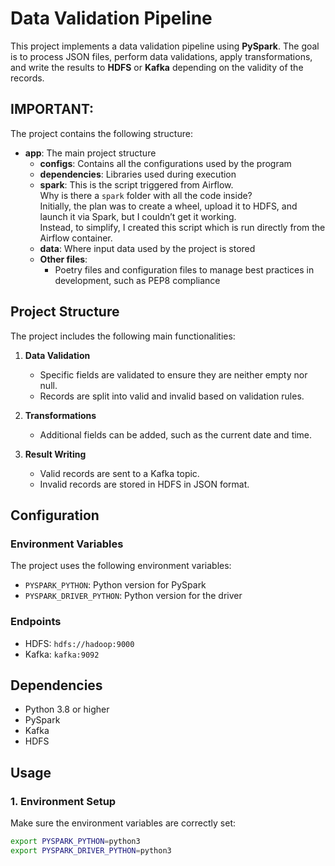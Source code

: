 # Data Validation Pipeline

This project implements a data validation pipeline using **PySpark**. The goal is to process JSON files, perform data validations, apply transformations, and write the results to **HDFS** or **Kafka** depending on the validity of the records.

## IMPORTANT:  
The project contains the following structure:

- **app**: The main project structure  
  - **configs**: Contains all the configurations used by the program  
  - **dependencies**: Libraries used during execution  
  - **spark**: This is the script triggered from Airflow.  
    Why is there a `spark` folder with all the code inside?  
    Initially, the plan was to create a wheel, upload it to HDFS, and launch it via Spark, but I couldn’t get it working.  
    Instead, to simplify, I created this script which is run directly from the Airflow container.  
  - **data**: Where input data used by the project is stored  
  - **Other files**:  
    - Poetry files and configuration files to manage best practices in development, such as PEP8 compliance  

## Project Structure

The project includes the following main functionalities:

1. **Data Validation**  
   - Specific fields are validated to ensure they are neither empty nor null.  
   - Records are split into valid and invalid based on validation rules.

2. **Transformations**  
   - Additional fields can be added, such as the current date and time.

3. **Result Writing**  
   - Valid records are sent to a Kafka topic.  
   - Invalid records are stored in HDFS in JSON format.

## Configuration

### Environment Variables

The project uses the following environment variables:  
- `PYSPARK_PYTHON`: Python version for PySpark  
- `PYSPARK_DRIVER_PYTHON`: Python version for the driver

### Endpoints

- HDFS: `hdfs://hadoop:9000`  
- Kafka: `kafka:9092`

## Dependencies

- Python 3.8 or higher  
- PySpark  
- Kafka  
- HDFS

## Usage

### 1. Environment Setup

Make sure the environment variables are correctly set:

```bash
export PYSPARK_PYTHON=python3
export PYSPARK_DRIVER_PYTHON=python3
